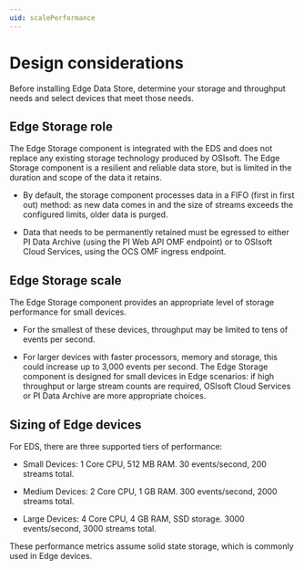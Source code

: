 ```yaml
---
uid: scalePerformance
---
```


# Design considerations

Before installing Edge Data Store, determine your storage and throughput needs and select devices that meet those needs.

## Edge Storage role

The Edge Storage component is integrated with the EDS and does not replace any existing storage technology produced by OSIsoft. The Edge Storage component is a resilient and reliable data store, but is limited in the duration and scope of the data it retains.

* By default, the storage component processes data in a FIFO (first in first out) method: as new data comes in and the size of streams exceeds the configured limits, older data is purged.

* Data that needs to be permanently retained must be egressed to either PI Data Archive (using the PI Web API OMF endpoint) or to OSIsoft Cloud Services, using the OCS OMF ingress endpoint.

## Edge Storage scale

The Edge Storage component provides an appropriate level of storage performance for small devices.

* For the smallest of these devices, throughput may be limited to tens of events per second.

* For larger devices with faster processors, memory and storage, this could increase up to 3,000 events per second. The Edge Storage component is designed for small devices in Edge scenarios: if high throughput or large stream counts are required, OSIsoft Cloud Services or PI Data Archive are more appropriate choices.

## Sizing of Edge devices

For EDS, there are three supported tiers of performance:

* Small Devices: 1 Core CPU, 512 MB RAM. 30 events/second, 200 streams total.

* Medium Devices: 2 Core CPU, 1 GB RAM. 300 events/second, 2000 streams total.

* Large Devices: 4 Core CPU, 4 GB RAM, SSD storage. 3000 events/second, 3000 streams total.

These performance metrics assume solid state storage, which is commonly used in Edge devices.
